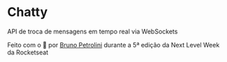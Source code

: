# Chatty

API de troca de mensagens em tempo real via WebSockets

Feito com o 💜 por <a href="https://github.com/brunopetrolini" target="_blank">Bruno Petrolini</a> durante a 5ª edição da Next Level Week da Rocketseat
